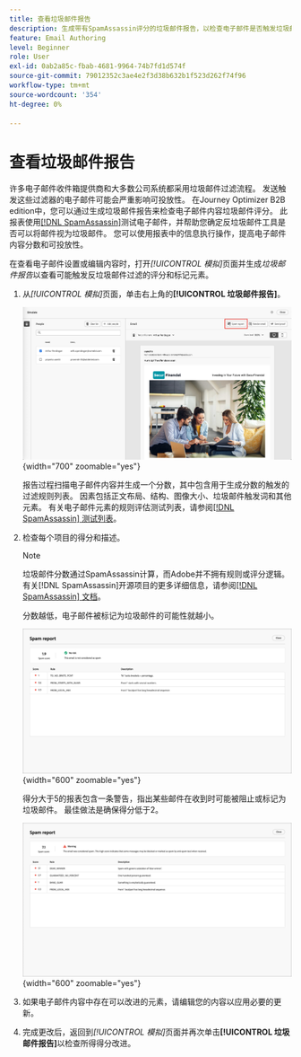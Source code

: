 ```yaml
---
title: 查看垃圾邮件报告
description: 生成带有SpamAssassin评分的垃圾邮件报告，以检查电子邮件是否触发垃圾邮件过滤器，并改进Journey Optimizer B2B edition中的可投放性。
feature: Email Authoring
level: Beginner
role: User
exl-id: 0ab2a85c-fbab-4681-9964-74b7fd1d574f
source-git-commit: 79012352c3ae4e2f3d38b632b1f523d262f74f96
workflow-type: tm+mt
source-wordcount: '354'
ht-degree: 0%

---
```


# 查看垃圾邮件报告

许多电子邮件收件箱提供商和大多数公司系统都采用垃圾邮件过滤流程。 发送触发这些过滤器的电子邮件可能会严重影响可投放性。 在Journey Optimizer B2B edition中，您可以通过生成垃圾邮件报告来检查电子邮件内容垃圾邮件评分。 此报表使用[[!DNL SpamAssassin]](https://spamassassin.apache.org/)测试电子邮件，并帮助您确定反垃圾邮件工具是否可以将邮件视为垃圾邮件。 您可以使用报表中的信息执行操作，提高电子邮件内容分数和可投放性。

在查看电子邮件设置或编辑内容时，打开&#x200B;_[!UICONTROL 模拟]_&#x200B;页面并生成&#x200B;_垃圾邮件报告_&#x200B;以查看可能触发反垃圾邮件过滤的评分和标记元素。

1. 从&#x200B;_[!UICONTROL 模拟]_&#x200B;页面，单击右上角的&#x200B;**[!UICONTROL 垃圾邮件报告]**。

   ![垃圾邮件报告按钮](./assets/email-spam-report-button.png){width="700" zoomable="yes"}

   报告过程扫描电子邮件内容并生成一个分数，其中包含用于生成分数的触发的过滤规则列表。 因素包括正文布局、结构、图像大小、垃圾邮件触发词和其他元素。 有关电子邮件元素的规则评估测试列表，请参阅[[!DNL SpamAssassin] 测试列表](https://spamassassin.apache.org/old/tests_3_0_x.html)。

1. 检查每个项目的得分和描述。

   >[!NOTE]
   >
   >垃圾邮件分数通过SpamAssassin计算，而Adobe并不拥有规则或评分逻辑。 有关[!DNL SpamAssassin]开源项目的更多详细信息，请参阅[[!DNL SpamAssassin] 文档](https://cwiki.apache.org/confluence/display/SPAMASSASSIN/)。

   分数越低，电子邮件被标记为垃圾邮件的可能性就越小。

   ![垃圾邮件报告正分数](./assets/email-spam-report-positive.png){width="600" zoomable="yes"}

   得分大于5的报表包含一条警告，指出某些邮件在收到时可能被阻止或标记为垃圾邮件。 最佳做法是确保得分低于2。

   ![垃圾邮件报告消极分数](./assets/email-spam-report-negative.png){width="600" zoomable="yes"}

1. 如果电子邮件内容中存在可以改进的元素，请编辑您的内容以应用必要的更新。

1. 完成更改后，返回到&#x200B;_[!UICONTROL 模拟]_&#x200B;页面并再次单击&#x200B;**[!UICONTROL 垃圾邮件报告]**&#x200B;以检查所得得分改进。

